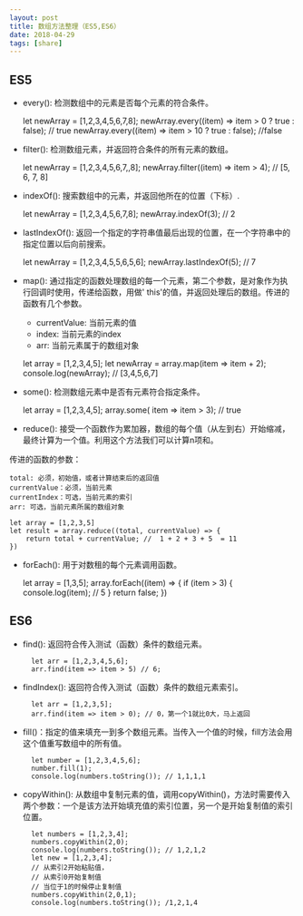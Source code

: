 ```yaml
---
layout: post
title: 数组方法整理（ES5,ES6）
date: 2018-04-29
tags: [share]
---
```


## ES5 

- every(): 检测数组中的元素是否每个元素的符合条件。

    let newArray = [1,2,3,4,5,6,7,8];
    newArray.every((item) => item > 0 ? true : false); // true
    newArray.every((item) => item > 10 ? true : false); //false

- filter(): 检测数组元素，并返回符合条件的所有元素的数组。

    let newArray = [1,2,3,4,5,6,7,,8];
    newArray.filter((item) => item > 4);  // [5, 6, 7, 8]
    

- indexOf(): 搜索数组中的元素，并返回他所在的位置（下标）.

    let newArray = [1,2,3,4,5,6,7,8];
    newArray.indexOf(3);  // 2

- lastIndexOf(): 返回一个指定的字符串值最后出现的位置，在一个字符串中的指定位置以后向前搜索。

    let newArray = [1,2,3,4,5,5,6,5,6];
    newArray.lastIndexOf(5);  // 7 

- map(): 通过指定的函数处理数组的每一个元素，第二个参数，是对象作为执行回调时使用，传递给函数，用做'
this'的值，并返回处理后的数组。传进的函数有几个参数。

    - currentValue: 当前元素的值
    - index: 当前元素的index
    - arr: 当前元素属于的数组对象    

    let array = [1,2,3,4,5];
    let newArray = array.map(item => item + 2);
    console.log(newArray);  // [3,4,5,6,7]

- some(): 检测数组元素中是否有元素符合指定条件。

    let array = [1,2,3,4,5];
    array.some( item => item > 3); // true    

- reduce(): 接受一个函数作为累加器，数组的每个值（从左到右）开始缩减，最终计算为一个值。利用这个方法我们可以计算n项和。

传进的函数的参数：

    total: 必须，初始值，或者计算结束后的返回值
    currentValue：必须，当前元素
    currentIndex：可选，当前元素的索引
    arr: 可选，当前元素所属的数组对象

    let array = [1,2,3,5]
    let result = array.reduce((total, currentValue) => {
        return total + currentValue; //  1 + 2 + 3 + 5  = 11
    })

- forEach(): 用于对数租的每个元素调用函数。

    let array = [1,3,5];
    array.forEach((item) => {
        if (item > 3) {
            console.log(item); // 5
        }
        return false;
    })

## ES6

- find(): 返回符合传入测试（函数）条件的数组元素。

        let arr = [1,2,3,4,5,6];
        arr.find(item => item > 5) // 6;

- findIndex(): 返回符合传入测试（函数）条件的数组元素索引。

        let arr = [1,2,3,5];
        arr.find(item => item > 0); // 0，第一个1就比0大，马上返回

- fill()：指定的值来填充一到多个数组元素。当传入一个值的时候，fill方法会用这个值重写数组中的所有值。

        let number = [1,2,3,4,5,6];
        number.fill(1);
        console.log(numbers.toString()); // 1,1,1,1

- copyWithin(): 从数组中复制元素的值，调用copyWithin()，方法时需要传入两个参数：一个是该方法开始填充值的索引位置，另一个是开始复制值的索引位置。

        let numbers = [1,2,3,4];
        numbers.copyWithin(2,0);
        console.log(numbers.toString()); // 1,2,1,2
        let new = [1,2,3,4];
        // 从索引2开始粘贴值，
        // 从索引0开始复制值
        // 当位于1的时候停止复制值
        numbers.copyWithin(2,0,1);
        console.log(numbers.toString()); /1,2,1,4


